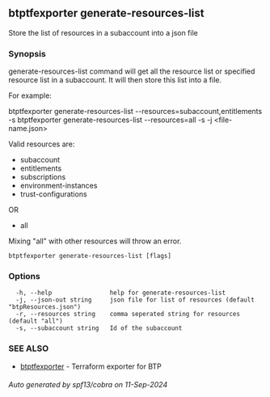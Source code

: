 ## btptfexporter generate-resources-list

Store the list of resources in a subaccount into a json file

### Synopsis

generate-resources-list command will get all the resource list or specified resource list in a subaccount.
It will then store this list into a file.

For example:

btptfexporter generate-resources-list --resources=subaccount,entitlements -s <subaccount-id>
btptfexporter generate-resources-list --resources=all -s <subaccount-id> -j <file-name.json>

Valid resources are:
- subaccount
- entitlements
- subscriptions
- environment-instances
- trust-configurations

OR

- all

Mixing "all" with other resources will throw an error.


```
btptfexporter generate-resources-list [flags]
```

### Options

```
  -h, --help                help for generate-resources-list
  -j, --json-out string     json file for list of resources (default "btpResources.json")
  -r, --resources string    comma seperated string for resources (default "all")
  -s, --subaccount string   Id of the subaccount
```

### SEE ALSO

* [btptfexporter](btptfexporter.md)	 - Terraform exporter for BTP

###### Auto generated by spf13/cobra on 11-Sep-2024
